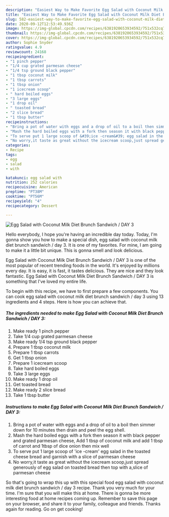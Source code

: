 ```yaml
---
description: "Easiest Way to Make Favorite Egg Salad with Coconut Milk Diet Brunch Sandwich / DAY 3"
title: "Easiest Way to Make Favorite Egg Salad with Coconut Milk Diet Brunch Sandwich / DAY 3"
slug: 582-easiest-way-to-make-favorite-egg-salad-with-coconut-milk-diet-brunch-sandwich-day-3
date: 2020-09-12T12:53:49.936Z
image: https://img-global.cpcdn.com/recipes/6381920653934592/751x532cq70/egg-salad-with-coconut-milk-diet-brunch-sandwich-day-3-recipe-main-photo.jpg
thumbnail: https://img-global.cpcdn.com/recipes/6381920653934592/751x532cq70/egg-salad-with-coconut-milk-diet-brunch-sandwich-day-3-recipe-main-photo.jpg
cover: https://img-global.cpcdn.com/recipes/6381920653934592/751x532cq70/egg-salad-with-coconut-milk-diet-brunch-sandwich-day-3-recipe-main-photo.jpg
author: Sophie Snyder
ratingvalue: 4.9
reviewcount: 24168
recipeingredient:
- "1 pinch pepper"
- "1/4 cup grated parmesan cheese"
- "1/4 tsp ground black pepper"
- "1 tbsp coconut milk"
- "1 tbsp carrots"
- "1 tbsp onion"
- "1 icecream scoop"
- " hard boiled eggs"
- "3 large eggs"
- "1 drop oil"
- " toasted bread"
- "2 slice bread"
- "1 tbsp butter"
recipeinstructions:
- "Bring a pot of water with eggs and a drop of oil to a boil then simmer down for 10 minutes then drain and peel the egg shell."
- "Mash the hard boiled eggs with a fork then season it with black pepper and grated parmesan cheese, Add 1 tbsp of coconut milk and add 1 tbsp of carrot and 1tbsp of dice onion then mix well"
- "To serve put 1 large scoop of &#39;ice -cream&#39; egg salad in the toasted cheese bread and garnish with a slice of parmesan cheese"
- "No worry,it taste as great without the icecream scoop,just spread generously of egg salad on toasted bread then top with a,slice of parmesan cheese"
categories:
- Recipe
tags:
- egg
- salad
- with

katakunci: egg salad with 
nutrition: 252 calories
recipecuisine: American
preptime: "PT38M"
cooktime: "PT56M"
recipeyield: "4"
recipecategory: Dessert

---
```



![Egg Salad with Coconut Milk Diet Brunch Sandwich / DAY 3](https://img-global.cpcdn.com/recipes/6381920653934592/751x532cq70/egg-salad-with-coconut-milk-diet-brunch-sandwich-day-3-recipe-main-photo.jpg)

Hello everybody, I hope you're having an incredible day today. Today, I'm gonna show you how to make a special dish, egg salad with coconut milk diet brunch sandwich / day 3. It is one of my favorites. For mine, I am going to make it a little bit unique. This is gonna smell and look delicious.

Egg Salad with Coconut Milk Diet Brunch Sandwich / DAY 3 is one of the most popular of recent trending foods in the world. It's enjoyed by millions every day. It is easy, it is fast, it tastes delicious. They are nice and they look fantastic. Egg Salad with Coconut Milk Diet Brunch Sandwich / DAY 3 is something that I've loved my entire life.




To begin with this recipe, we have to first prepare a few components. You can cook egg salad with coconut milk diet brunch sandwich / day 3 using 13 ingredients and 4 steps. Here is how you can achieve that.

<!--inarticleads1-->

##### The ingredients needed to make Egg Salad with Coconut Milk Diet Brunch Sandwich / DAY 3:

1. Make ready 1 pinch pepper
1. Take 1/4 cup grated parmesan cheese
1. Make ready 1/4 tsp ground black pepper
1. Prepare 1 tbsp coconut milk
1. Prepare 1 tbsp carrots
1. Get 1 tbsp onion
1. Prepare 1 icecream scoop
1. Take  hard boiled eggs
1. Take 3 large eggs
1. Make ready 1 drop oil
1. Get  toasted bread
1. Make ready 2 slice bread
1. Take 1 tbsp butter




<!--inarticleads2-->

##### Instructions to make Egg Salad with Coconut Milk Diet Brunch Sandwich / DAY 3:

1. Bring a pot of water with eggs and a drop of oil to a boil then simmer down for 10 minutes then drain and peel the egg shell.
1. Mash the hard boiled eggs with a fork then season it with black pepper and grated parmesan cheese, Add 1 tbsp of coconut milk and add 1 tbsp of carrot and 1tbsp of dice onion then mix well
1. To serve put 1 large scoop of &#39;ice -cream&#39; egg salad in the toasted cheese bread and garnish with a slice of parmesan cheese
1. No worry,it taste as great without the icecream scoop,just spread generously of egg salad on toasted bread then top with a,slice of parmesan cheese




So that's going to wrap this up with this special food egg salad with coconut milk diet brunch sandwich / day 3 recipe. Thank you very much for your time. I'm sure that you will make this at home. There is gonna be more interesting food at home recipes coming up. Remember to save this page on your browser, and share it to your family, colleague and friends. Thanks again for reading. Go on get cooking!
